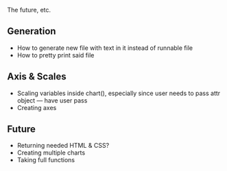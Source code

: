 The future, etc.


Generation
-------------
* How to generate new file with text in it instead of runnable file
* How to pretty print said file



Axis & Scales
---------------
* Scaling variables inside chart(), especially since user needs to pass attr object — have user pass 
* Creating axes



Future
---------
* Returning needed HTML & CSS?
* Creating multiple charts
* Taking full functions